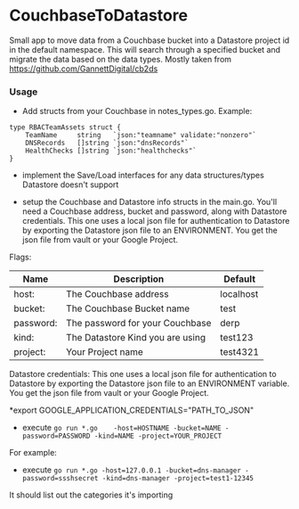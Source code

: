 # CouchbaseToDatastore

Small app to move data from a Couchbase bucket into a Datastore project id in the default namespace.  This will search through a specified bucket and migrate the data based on the data types.  Mostly taken from https://github.com/GannettDigital/cb2ds

### Usage

* Add structs from your Couchbase  in notes_types.go. Example:

```
type RBACTeamAssets struct {
	TeamName     string   `json:"teamname" validate:"nonzero"`
	DNSRecords   []string `json:"dnsRecords"`
	HealthChecks []string `json:"healthchecks"`
}
```

* implement the Save/Load interfaces for any data structures/types Datastore doesn't support

* setup the Couchbase and Datastore info structs in the main.go.  You'll need a Couchbase address, bucket and password, along with Datastore credentials.  This one uses a local json file for authentication to Datastore by exporting the Datastore json file to an ENVIRONMENT. You get the json file from vault or your Google Project.

Flags:

| Name | Description | Default |
| --- | --- | --- |
| host: | The Couchbase address | localhost |
| bucket: | The Couchbase Bucket name  | test |
| password: | The password for your Couchbase | derp |
| kind: | The Datastore Kind you are using | test123 |
| project: | Your Project name   | test4321 |

Datastore credentials:   This one uses a local json file for authentication to Datastore 
by exporting the Datastore json file to an ENVIRONMENT variable. 
You get the json file from vault or your Google Project.

*export GOOGLE_APPLICATION_CREDENTIALS="PATH_TO_JSON"

* execute `go run *.go    -host=HOSTNAME -bucket=NAME -password=PASSWORD -kind=NAME -project=YOUR_PROJECT`

For example:

* execute `go run *.go -host=127.0.0.1 -bucket=dns-manager -password=ssshsecret -kind=dns-manager -project=test1-12345`



It should list out the categories it's importing

